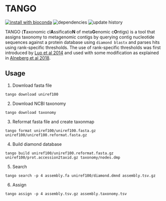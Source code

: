 # TANGO
[![install with bioconda](https://img.shields.io/badge/install%20with-bioconda-brightgreen.svg?style=flat-square)](http://bioconda.github.io/recipes/tango/README.html) ![dependencies](https://img.shields.io/conda/pn/bioconda/tango.svg) ![update history](https://img.shields.io/github/last-commit/johnne/tango/master.svg)

TANGO (**T**axonomic cl**A**ssificatio**N** of meta**G**enomic c**O**ntigs)
is a tool that assigns taxonomy to metagenomic contigs by querying contig
nucleotide sequences against a protein database using `diamond blastx`
and parses hits using rank-specific thresholds. The use of rank-specific
 thresholds was first introduced by [Luo et al 2014](https://academic.oup.com/nar/article/42/8/e73/1076763)
 and used with some modification as explained in [Alneberg et al 2018](https://www.nature.com/articles/sdata2018146).

## Usage

1. Download fasta file
```
tango download uniref100
```

2. Download NCBI taxonomy
```
tango download taxonomy
```

3. Reformat fasta file and create taxonmap
```
tango format uniref100/uniref100.fasta.gz uniref100/uniref100.reformat.fasta.gz
```

4. Build diamond database
```
tango build uniref100/uniref100.reformat.fasta.gz uniref100/prot.accession2taxid.gz taxonomy/nodes.dmp
```

5. Search
```
tango search -p 4 assembly.fa uniref100/diamond.dmnd assembly.tsv.gz
```

6. Assign
```
tango assign -p 4 assembly.tsv.gz assembly.taxonomy.tsv
```
